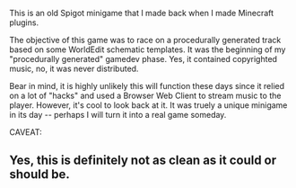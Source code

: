This is an old Spigot minigame that I made back when I made Minecraft plugins.

The objective of this game was to race on a procedurally generated track based on some WorldEdit schematic templates. It was the beginning of my "procedurally generated" gamedev phase.
Yes, it contained copyrighted music, no, it was never distributed.

Bear in mind, it is highly unlikely this will function these days since it relied on a lot of "hacks" and used a Browser Web Client to stream music to the player. However, it's cool to look back at it. It was truely a unique minigame in its day -- perhaps I will turn it into a real game someday.

CAVEAT:

## Yes, this is definitely not as clean as it could or should be.
